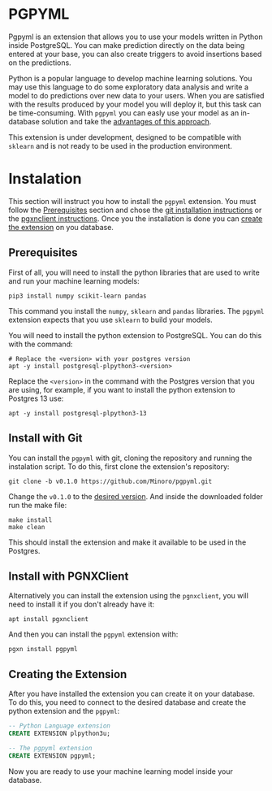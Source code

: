 # PGPYML

Pgpyml is an extension that allows you to use your models written in Python inside PostgreSQL. You can make prediction directly on the data being entered at your base, you can also create triggers to avoid insertions based on the predictions.

Python is a popular language to develop machine learning solutions. You may use this language to do some exploratory data analysis and write a model to do predictions over new data to your users. When you are satisfied with the results produced by your model you will deploy it, but this task can be time-consuming. With `pgpyml` you can easly use your model as an in-database solution and take the [advantages of this approach](https://blogs.oracle.com/bigdata/post/why-you-should-use-your-database-for-machine-learning).


This extension is under development, designed to be compatible with `sklearn` and is not ready to be used in the production environment.

# Instalation

This section will instruct you how to install the `pgpyml` extension. You must follow the [Prerequisites](#rerequisites) section and chose the [git installation instructions](#install-with-git) or the [pgxnclient instructions](#install-with-pgnxclient). Once you the installation is done you can [create the extension]() on you database.

## Prerequisites

First of all, you will need to install the python libraries that are used to write and run your machine learning models:
```
pip3 install numpy scikit-learn pandas
```

This command you install the `numpy`, `sklearn` and `pandas` libraries. The `pgpyml` extension expects that you use `sklearn` to build your models.

You will need to install the python extension to PostgreSQL. You can do this with the command:
```
# Replace the <version> with your postgres version
apt -y install postgresql-plpython3-<version>
```

Replace the `<version>` in the command with the Postgres version that you are using, for example, if you want to install the python extension to Postgres 13 use:
```
apt -y install postgresql-plpython3-13
```

## Install with Git

You can install the `pgpyml` with git, cloning the repository and running the instalation script. To do this, first clone the extension's repository:

```
git clone -b v0.1.0 https://github.com/Minoro/pgpyml.git
```

Change the `v0.1.0` to the [desired version](https://github.com/Minoro/pgpyml/tags). And inside the downloaded folder run the make file:
```
make install
make clean
```

This should install the extension and make it available to be used in the Postgres.

## Install with PGNXClient

Alternatively you can install the extension using the `pgnxclient`, you will need to install it if you don't already have it:

```
apt install pgxnclient
```

And then you can install the `pgpyml` extension with:
```
pgxn install pgpyml
```

## Creating the Extension

After you have installed the extension you can create it on your database. To do this, you need to connect to the desired database and create the python extension and the `pgpyml`:

```sql
-- Python Language extension
CREATE EXTENSION plpython3u;

-- The pgpyml extension
CREATE EXTENSION pgpyml;
```

Now you are ready to use your machine learning model inside your database.


